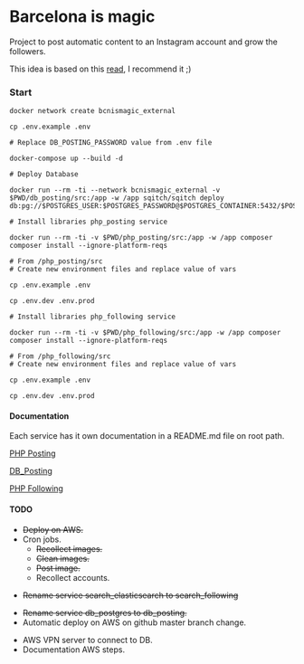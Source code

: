 # Barcelona is magic
Project to post automatic content to an Instagram account and grow the followers.

This idea is based on this [read](https://medium.com/@chrisbuetti/how-i-eat-for-free-in-nyc-using-python-automation-artificial-intelligence-and-instagram-a5ed8a1e2a10), I recommend it ;)

### Start

    docker network create bcnismagic_external
    
    cp .env.example .env
    
    # Replace DB_POSTING_PASSWORD value from .env file 
    
    docker-compose up --build -d
    
    # Deploy Database

    docker run --rm -ti --network bcnismagic_external -v $PWD/db_posting/src:/app -w /app sqitch/sqitch deploy db:pg://$POSTGRES_USER:$POSTGRES_PASSWORD@$POSTGRES_CONTAINER:5432/$POSTGRES_DB
    
    # Install libraries php_posting service
    
    docker run --rm -ti -v $PWD/php_posting/src:/app -w /app composer composer install --ignore-platform-reqs
    
    # From /php_posting/src
    # Create new environment files and replace value of vars
    
    cp .env.example .env
    
    cp .env.dev .env.prod
    
    # Install libraries php_following service
        
    docker run --rm -ti -v $PWD/php_following/src:/app -w /app composer composer install --ignore-platform-reqs
    
    # From /php_following/src
    # Create new environment files and replace value of vars
    
    cp .env.example .env
    
    cp .env.dev .env.prod

#### Documentation
Each service has it own documentation in a README.md file on root path.

[PHP Posting](/php_posting/README.md)

[DB_Posting](/db_posting/README.md)

[PHP Following](/php_following/README.md)


#### TODO
+ ~~Deploy on AWS.~~
+ Cron jobs.
    + ~~Recollect images.~~
    + ~~Clean images.~~
    + ~~Post image.~~
    + Recollect accounts.
* ~~Rename service search_elasticsearch to search_following~~    
+ ~~Rename service db_postgres to db_posting.~~ 
+ Automatic deploy on AWS on github master branch change.
* AWS VPN server to connect to DB.
* Documentation AWS steps.